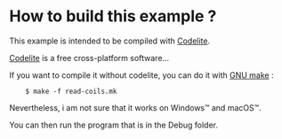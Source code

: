 # How to build this example ?

This example is intended to be compiled with [Codelite](https://codelite.org).

[Codelite](https://codelite.org) is a free cross-platform software...

If you want to compile it without codelite, you can do it with [GNU make](https://www.gnu.org/software/make/) :

		$ make -f read-coils.mk

Nevertheless, i am not sure that it works on Windows™ and macOS™.

You can then run the program that is in the Debug folder.
